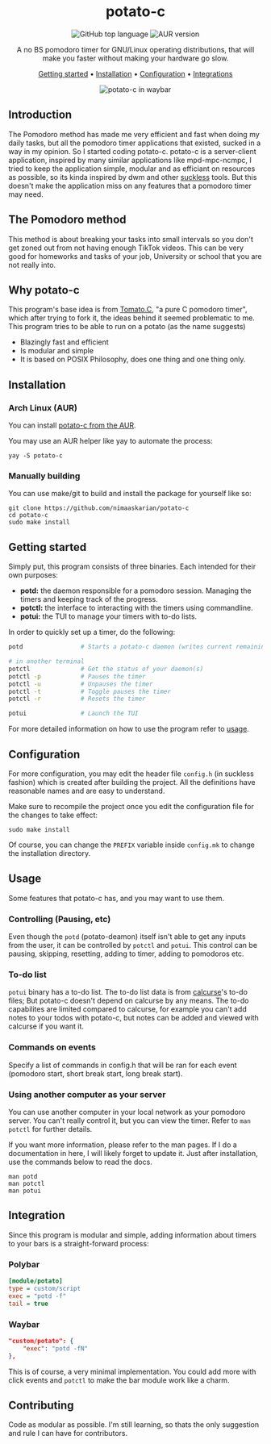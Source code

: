 <div align="center">

# potato-c 
![GitHub top language](https://img.shields.io/github/languages/top/nimaaskarian/potato-c?color=orange)
![AUR version](https://img.shields.io/aur/version/potato-c?logo=archlinux)


A no BS pomodoro timer for GNU/Linux operating distributions, that will make you faster without making your hardware go slow.

[Getting started](#getting-started) •
[Installation](#installation) •
[Configuration](#configuration) •
[Integrations](#third-party-integrations)

![potato-c in waybar](https://github.com/nimaaskarian/potato-c/assets/88832088/ecb5d7fd-f3cd-4cb1-8478-bc9425bc92da)

</div>

## Introduction
The Pomodoro method has made me very efficient and fast when doing my daily tasks, but all the pomodoro timer applications that existed, sucked in a way in my opinion. So I started coding potato-c. potato-c is a server-client application, inspired by many similar applications like mpd-mpc-ncmpc, I tried to keep the application simple, modular and as efficiant on resources as possible, so its kinda inspired by dwm and other [suckless](https://suckless.org) tools. But this doesn't make the application miss on any features that a pomodoro timer may need.

## The Pomodoro method
This method is about breaking your tasks into small intervals so you don't get zoned out from not having enough TikTok videos. This can be very good for homeworks and tasks of your job, University or school that you are not really into.

## Why potato-c
This program's base idea is from [Tomato.C](https://github.com/gabrielzschmitz/Tomato.C), "a pure C pomodoro timer",
which after trying to fork it, the ideas behind it seemed problematic to me.  
This program tries to be able to run on a potato (as the name suggests)
- Blazingly fast and efficient
- Is modular and simple
- It is based on POSIX Philosophy, does one thing and one thing only.

## Installation 
### Arch Linux (AUR)
You can install [potato-c from the AUR](https://aur.archlinux.org/packages/potato-c).

You may use an AUR helper like yay to automate the process:
```
yay -S potato-c
```
### Manually building
You can use make/git to build and install the package for yourself like so:
```shell
git clone https://github.com/nimaaskarian/potato-c
cd potato-c
sudo make install
```

## Getting started
Simply put, this program consists of three binaries. Each intended for their own purposes:
- **potd:** the daemon responsible for a pomodoro session. Managing the timers and keeping
track of the progress.
- **potctl:** the interface to interacting with the timers using commandline.
- **potui:** the TUI to manage your timers with to-do lists.

In order to quickly set up a timer, do the following:
```bash
potd                # Starts a potato-c daemon (writes current remaining time to stdout by default)

# in another terminal
potctl              # Get the status of your daemon(s)
potctl -p           # Pauses the timer
potctl -u           # Unpauses the timer
potctl -t           # Toggle pauses the timer
potctl -r           # Resets the timer

potui               # Launch the TUI
```
For more detailed information on how to use the program refer to [usage](#usage).

## Configuration
For more configuration, you may edit the header file `config.h` (in suckless fashion) which is created after building the
project. All the definitions have reasonable names and are easy to understand.

Make sure to recompile the project once you edit the configuration file for the changes to take
effect:

```
sudo make install
```

Of course, you can change the `PREFIX` variable inside `config.mk` to change the installation directory.

## Usage
Some features that potato-c has, and you may want to use them.
### Controlling (Pausing, etc)
Even though the `potd` (potato-deamon) itself isn't able to get any inputs from the user, it can be controlled by `potctl` and `potui`. This control can be pausing, skipping, resetting, adding to timer, adding to pomodoros etc.

### To-do list
`potui` binary has a to-do list. The to-do list data is from [calcurse](https://www.calcurse.org/)'s to-do files; But potato-c doesn't depend on calcurse by any means. The to-do capabilites are limited compared to calcurse, for example you can't add notes to your todos with potato-c, but notes can be added and viewed with calcurse if you want it.

### Commands on events
Specify a list of commands in config.h that will be ran for each event (pomodoro start, short break start, long break start).

### Using another computer as your server
You can use another computer in your local network as your pomodoro server. You can't really control it, but you can view the timer. Refer to `man potctl` for further details.

If you want more information, please refer to the man pages. If I do a documentation in here, I will likely forget to update it.
Just after installation, use the commands below to read the docs.
```shell
man potd
man potctl
man potui
```

## Integration
Since this program is modular and simple, adding information about timers to your bars is a 
straight-forward process:

### Polybar
```ini
[module/potato]
type = custom/script
exec = "potd -f"
tail = true
```

### Waybar
```json
"custom/potato": {
    "exec": "potd -fN"
},
```

This is of course, a very minimal implementation. You could add more with click events and `potctl` to make the bar module work like a charm.

## Contributing
Code as modular as possible. I'm still learning, so thats the only suggestion and rule I can have for contributors.
